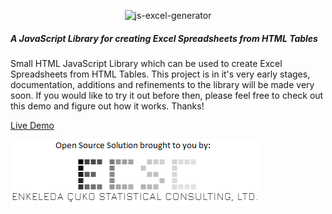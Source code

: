 <p align="center">
 <img width="467px" height="115" alt="js-excel-generator" src="https://raw.githubusercontent.com/ecscstatsconsulting/js-excel-generator/blob/master/images/logo.png"/> 
</p>
 
##### A JavaScript Library for creating Excel Spreadsheets from HTML Tables

Small HTML JavaScript Library which can be used to create Excel Spreadsheets 
from HTML Tables.  This project is in it's very early stages, documentation, 
additions and refinements to the library will be made very soon.  If you would 
like to try it out before then, please feel free to check out this demo and 
figure out how it works.  Thanks!

[Live Demo](https://rawgit.com/ecscstatsconsulting/js-excel-generator/master/demo.htm)

![ECSC](/images/ecsc_open_source.png)
